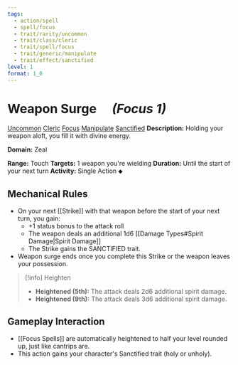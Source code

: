 ```yaml
---
tags:
  - action/spell
  - spell/focus
  - trait/rarity/uncommon
  - trait/class/cleric
  - trait/spell/focus
  - trait/generic/manipulate
  - trait/effect/sanctified
level: 1
format: 1_0
---
```

# Weapon Surge [](#Actions "Single Action") &emsp;*(Focus 1)*

[Uncommon](Uncommon.md "Uncommon Rarity Trait") [Cleric](Cleric.md "Class Trait") [Focus](Focus.md "General Trait") [Manipulate](Manipulate.md "General Trait") [Sanctified](Sanctified.md "Effect Trait")
**Description:** Holding your weapon aloft, you fill it with divine energy.

**Domain:** Zeal

**Range:** Touch
**Targets:** 1 weapon you're wielding
**Duration:** Until the start of your next turn
**Activity:** Single Action ⬥

## Mechanical Rules

- On your next [[Strike]] with that weapon before the start of your next turn, you gain:
	- +1 status bonus to the attack roll
	-  The weapon deals an additional 1d6 [[Damage Types#Spirit Damage|Spirit Damage]]
	- The Strike gains the SANCTIFIED trait.
- Weapon surge ends once you complete this Strike or the weapon leaves your possession.

> [!info] Heighten
>- **Heightened (5th):** The attack deals 2d6 additional spirit damage. 
>- **Heightened (9th):** The attack deals 3d6 additional spirit damage.

## Gameplay Interaction

- [[Focus Spells]] are automatically heightened to half your level rounded up, just like cantrips are.
- This action gains your character's Sanctified trait (holy or unholy).